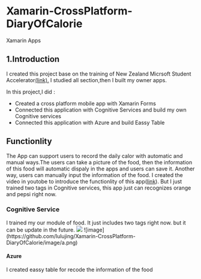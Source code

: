 # Xamarin-CrossPlatform-DiaryOfCalorie
Xamarin Apps
<h2>1.Introduction</h2>
<p>I created this project base on the training of New Zealand Micrsoft Student Accelerator<a href="https://github.com/NZMSA/2017-Phase-1-Module-2">(link).</a>
I studied all section,then I built my owner apps.</p> 
In this project,I did :
                      <ul><li>Created a cross platform mobile app with Xamarin Forms</li>
                           <li>Connected this application with Cognitive Services and build my own Cognitive services</li>
                           <li>Connected this application with Azure and build Eassy Table</li></ul>
<h2>Functionlity</h2>
The App can support users to record the daily calor with automatic and manual ways.The users can take a picture of the food, then the 
information of this food will automatic dispaly in the apps and users can save it. Another way, users can manually input the information of 
the food. I created the video in youtobe to introduce the functionlity of this app(<a href="https://www.youtube.com/watch?v=TSFMPfO6-k0&t=65s">link</a>).
But I just trained two tags in Cognitive services, this app just can recognizes orange and pepsi right now. 

<h3> Cognitive Service</h2>
I trained my our module of food. It just includes two tags right now. but it can be update in the future.
<img src="C:\QQ截图20170730150444.png">
![image](https://github.com/lulujing/Xamarin-CrossPlatform-DiaryOfCalorie/image/a.png)
<h4> Azure </h4>
I created eassy table for recode the information of the food
                      
                      

